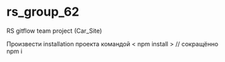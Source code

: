 # rs_group_62
RS gitflow team project (Car_Site)

Произвести installation проекта командой 
< npm install > // сокращённо npm i
